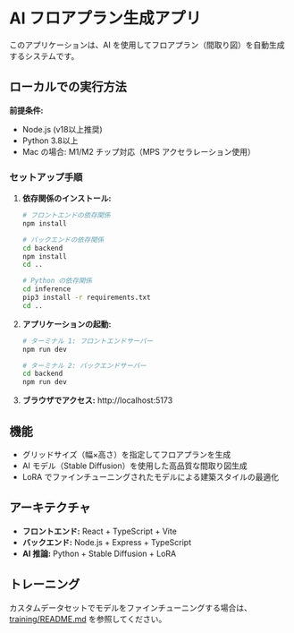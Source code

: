 # AI フロアプラン生成アプリ

このアプリケーションは、AI を使用してフロアプラン（間取り図）を自動生成するシステムです。

## ローカルでの実行方法

**前提条件:** 
- Node.js (v18以上推奨)
- Python 3.8以上
- Mac の場合: M1/M2 チップ対応（MPS アクセラレーション使用）

### セットアップ手順

1. **依存関係のインストール:**
   ```bash
   # フロントエンドの依存関係
   npm install
   
   # バックエンドの依存関係
   cd backend
   npm install
   cd ..
   
   # Python の依存関係
   cd inference
   pip3 install -r requirements.txt
   cd ..
   ```

2. **アプリケーションの起動:**
   ```bash
   # ターミナル 1: フロントエンドサーバー
   npm run dev
   
   # ターミナル 2: バックエンドサーバー
   cd backend
   npm run dev
   ```

3. **ブラウザでアクセス:**
   http://localhost:5173

## 機能

- グリッドサイズ（幅×高さ）を指定してフロアプランを生成
- AI モデル（Stable Diffusion）を使用した高品質な間取り図生成
- LoRA でファインチューニングされたモデルによる建築スタイルの最適化

## アーキテクチャ

- **フロントエンド:** React + TypeScript + Vite
- **バックエンド:** Node.js + Express + TypeScript
- **AI 推論:** Python + Stable Diffusion + LoRA

## トレーニング

カスタムデータセットでモデルをファインチューニングする場合は、[training/README.md](training/README.md) を参照してください。
